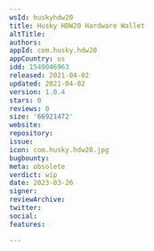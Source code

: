 ```yaml
---
wsId: huskyhdw20
title: Husky HDW20 Hardware Wallet
altTitle: 
authors: 
appId: com.husky.hdw20
appCountry: us
idd: 1549046963
released: 2021-04-02
updated: 2021-04-02
version: 1.0.4
stars: 0
reviews: 0
size: '66921472'
website: 
repository: 
issue: 
icon: com.husky.hdw20.jpg
bugbounty: 
meta: obsolete
verdict: wip
date: 2023-03-26
signer: 
reviewArchive: 
twitter: 
social: 
features: 

---
```


